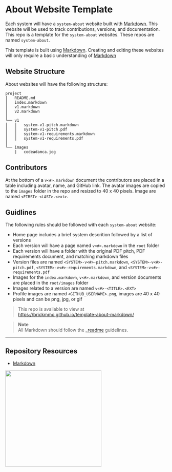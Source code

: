 # About Website Template

Each system will have a `system-about` website built with [Markdown](https://daringfireball.net/projects/markdown/). This website will be used to track contributions, versions, and documentation. This repo is a template for the `system-about` websites. These repos are named `system-about`.

This template is built using [Markdown](https://daringfireball.net/projects/markdown/). Creating and editing these websites will only require a basic understanding of [Markdown](https://daringfireball.net/projects/markdown/)

## Website Structure

About websites will have the following structure:

```
project
│   README.md
│   index.markdown
│   v1.markdown
│   v2.markdown
│
└── v1
│   │   system-v1-pitch.markdown
│   │   system-v1-pitch.pdf
│   │   system-v1-requirements.markdown
│   │   system-v1-requirements.pdf
│
└── images
    |   codeadamca.jog
```

## Contributors

At the bottom of a `v<#>.markdown` document the contributors are placed in a table including avatar, name, and GitHub link. The avatar images are copied to the `images` folder in the repo and resized to 40 x 40 pixels. Image are named `<FIRST>-<LAST>.<ext>`.

## Guidlines

The following rules should be followed with each `system-about` website:

- Home page includes a brief system descrition followed by a list of versions
- Each version will have a page named `v<#>.markdown` in the `root` folder
- Each version will have a folder with the original PDF pitch, PDF requirements document, and matching markdown files
- Version files are named `<SYSTEM>-v<#>-pitch.markdown`, `<SYSTEM>-v<#>-pitch.pdf`, `<SYSTEM>-v<#>-requirements.markdown`, and `<SYSTEM>-v<#>-requirements.pdf`
- Images for the `index.markdown`, `v<#>.markdown`, and version documents are placed in the `root/images` folder
- Images related to a version are named `v<#>-<TITLE>.<EXT>`
- Profile images are named `<GITHUB_USERNAME>.png`, images are 40 x 40 pixels and can be png, jpg, or gif

> This repo is available to view at  
> https://brickmmo.github.io/template-about-markdown/

> **Note**  
> All Markdown should follow the [_readme](https://readme.codeadam.ca/) guidelines.

---

## Repository Resources

- [Markdown](https://daringfireball.net/projects/markdown/)

<a href="https://brickmmo.com">
<img src="https://brickmmo.com/images/brickmmo-logo-horizontal.jpg" width="300">
</a>
